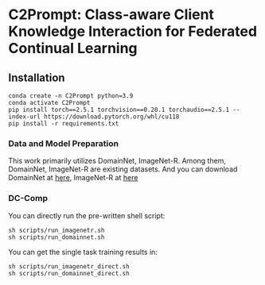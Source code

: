 # C2Prompt: Class-aware Client Knowledge Interaction for Federated Continual Learning







## Installation
```shell
conda create -n C2Prompt python=3.9
conda activate C2Prompt
pip install torch==2.5.1 torchvision==0.20.1 torchaudio==2.5.1 --index-url https://download.pytorch.org/whl/cu118
pip install -r requirements.txt
```


### Data and Model Preparation

This work primarily utilizes DomainNet, ImageNet-R. Among them, DomainNet, ImageNet-R are existing datasets. And you can download DomainNet at [here](https://ai.bu.edu/M3SDA/), ImageNet-R at [here](https://github.com/hendrycks/imagenet-r?tab=readme-ov-file)  



### DC-Comp
You can directly run the pre-written shell script:
```
sh scripts/run_imagenetr.sh
sh scripts/run_domainnet.sh
```
You can get the single task training results in:
```
sh scripts/run_imagenetr_direct.sh
sh scripts/run_domainnet_direct.sh
```
